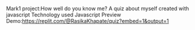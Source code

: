 Mark1 project:How well do you know me?
A quiz about myself created with javascript
Technology used
Javascript
Preview Demo:https://replit.com/@RasikaKhapate/quiz?embed=1&output=1
